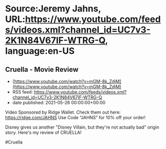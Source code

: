 # Source:Jeremy Jahns, URL:https://www.youtube.com/feeds/videos.xml?channel_id=UC7v3-2K1N84V67IF-WTRG-Q, language:en-US

## Cruella - Movie Review
 - [https://www.youtube.com/watch?v=mGM-8k_ZdjM](https://www.youtube.com/watch?v=mGM-8k_ZdjM)
 - RSS feed: https://www.youtube.com/feeds/videos.xml?channel_id=UC7v3-2K1N84V67IF-WTRG-Q
 - date published: 2021-05-26 00:00:00+00:00

Video Sponsored by Ridge Wallet. Check them out here: https://ridge.com/JAHNS Use Code “JAHNS” for 10% off your order!

Disney gives us another "Disney Villain, but they're not actually bad" origin story. Here's my review of CRUELLA!

#Cruella

